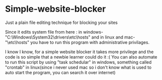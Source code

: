 # Simple-website-blocker
Just a plain file editing technique for blocking your sites


Since it edits system file from here : in windows-"C:\Windows\System32\drivers\etc\hosts" and in linux and mac-"\etc\hosts" you have to run this program with administrative privilages.

I know I know, for a simple website blocker it takes more privilege and the code is so simple that a newbie learner could do it :(
You can also automate to run this script by using "task schedular" in windows, something called "crontab" in linux(since i never used mac so i don't know what is used to auto start the program, you can search it over internet)
